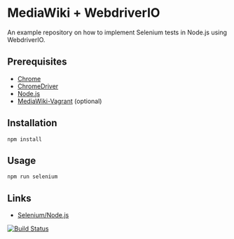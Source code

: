 # MediaWiki + WebdriverIO

An example repository on how to implement Selenium tests in Node.js using WebdriverIO.

## Prerequisites

- [Chrome](https://www.google.com/chrome/)
- [ChromeDriver](https://sites.google.com/a/chromium.org/chromedriver/)
- [Node.js](https://nodejs.org/en/)
- [MediaWiki-Vagrant](https://www.mediawiki.org/wiki/MediaWiki-Vagrant) (optional)

## Installation

    npm install

## Usage

    npm run selenium

## Links

- [Selenium/Node.js](https://www.mediawiki.org/wiki/Selenium/Node.js)

[![Build Status](https://travis-ci.org/zeljkofilipin/mediawiki-webdriverio.svg?branch=master)](https://travis-ci.org/zeljkofilipin/mediawiki-webdriverio)
